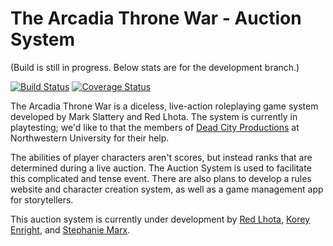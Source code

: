 The Arcadia Throne War - Auction System
=========================

(Build is still in progress. Below stats are for the development branch.)

[![Build Status](https://travis-ci.org/stephmarx/arcadia-throne-war.svg?branch=development)](https://travis-ci.org/stephmarx/arcadia-throne-war)
[![Coverage Status](https://coveralls.io/repos/stephmarx/arcadia-throne-war/badge.svg?branch=travis_setup)](https://coveralls.io/r/stephmarx/arcadia-throne-war?branch=travis_setup)

The Arcadia Throne War is a diceless, live-action roleplaying game system developed by Mark Slattery and Red Lhota. The system is currently in playtesting; we'd like to that the members of [Dead City Productions](http://deadcityproductions.com/) at Northwestern University for their help.

The abilities of player characters aren't scores, but instead ranks that are determined during a live auction. The Auction System is used to facilitate this complicated and tense event. There are also plans to develop a rules website and character creation system, as well as a game management app for storytellers.

This auction system is currently under development by [Red Lhota](https://github.com/roseasromeo), [Korey Enright](https://github.com/korey-enright), and [Stephanie Marx](https://github.com/stephmarx).
